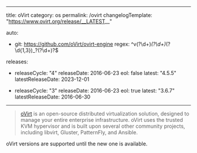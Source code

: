 
---
title: oVirt
category: os
permalink: /ovirt
changelogTemplate: "https://www.ovirt.org/release/__LATEST__"

auto:
  - git: https://github.com/oVirt/ovirt-engine
    regex: ^v(?<major>\d+)_(?<minor>\d+)_(?<patch>\d{1,3})_?(?<tiny>\d+)?$

releases:
-   releaseCycle: "4"
    releaseDate: 2016-06-23
    eol: false
    latest: "4.5.5"
    latestReleaseDate: 2023-12-01

-   releaseCycle: "3"
    releaseDate: 2016-06-23
    eol: true
    latest: "3.6.7"
    latestReleaseDate: 2016-06-30
    
---

> [oVirt](https://www.ovirt.org/) is an open-source 
> distributed virtualization solution, designed to manage your entire enterprise infrastructure. 
> oVirt uses the trusted KVM hypervisor and is built upon several other community projects, including libvirt, Gluster, PatternFly, and Ansible.

oVirt versions are supported until the new one is available.
